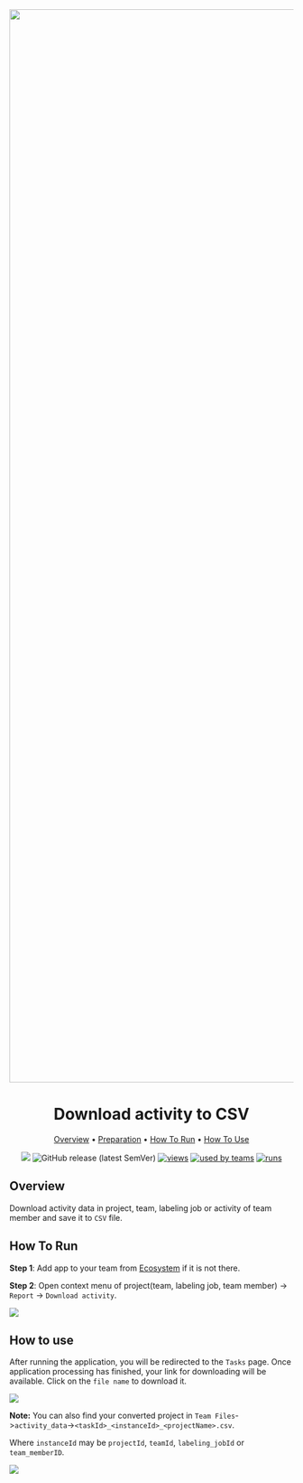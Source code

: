 <div align="center" markdown>
<img src="https://i.imgur.com/zxgNNMs.png" width="1900px"/>


# Download activity to CSV

<p align="center">
  <a href="#Overview">Overview</a> •
  <a href="#Preparation">Preparation</a> •
  <a href="#How-To-Run">How To Run</a> •
  <a href="#How-To-Use">How To Use</a>
</p>


[![](https://img.shields.io/badge/slack-chat-green.svg?logo=slack)](https://supervise.ly/slack)
![GitHub release (latest SemVer)](https://img.shields.io/github/v/release/supervisely-ecosystem/download-activity-csv)
[![views](https://app.supervise.ly/public/api/v3/ecosystem.counters?repo=supervisely-ecosystem/download-activity-csv&counter=views&label=views)](https://supervise.ly)
[![used by teams](https://app.supervise.ly/public/api/v3/ecosystem.counters?repo=supervisely-ecosystem/download-activity-csv&counter=downloads&label=used%20by%20teams)](https://supervise.ly)
[![runs](https://app.supervise.ly/public/api/v3/ecosystem.counters?repo=supervisely-ecosystem/download-activity-csv&counter=runs&label=runs&123)](https://supervise.ly)

</div>

## Overview

Download activity data in project, team, labeling job or activity of team member and save it to `CSV` file.

## How To Run 

**Step 1**: Add app to your team from [Ecosystem](https://ecosystem.supervise.ly/apps/import-cityscapes) if it is not there.

**Step 2**: Open context menu of project(team, labeling job, team member) -> `Report` -> `Download activity`. 

<img src="https://i.imgur.com/vmxlakQ.png"/>

## How to use

After running the application, you will be redirected to the `Tasks` page. Once application processing has finished, your link for downloading will be available. Click on the `file name` to download it.

<img src="https://i.imgur.com/ang6yiZ.png"/>



**Note:** You can also find your converted project in `Team Files`->`activity_data`->`<taskId>_<instanceId>_<projectName>.csv`.

Where `instanceId` may be `projectId`, `teamId`, `labeling_jobId` or `team_memberID`.

<img src="https://i.imgur.com/8eW0SLM.png">